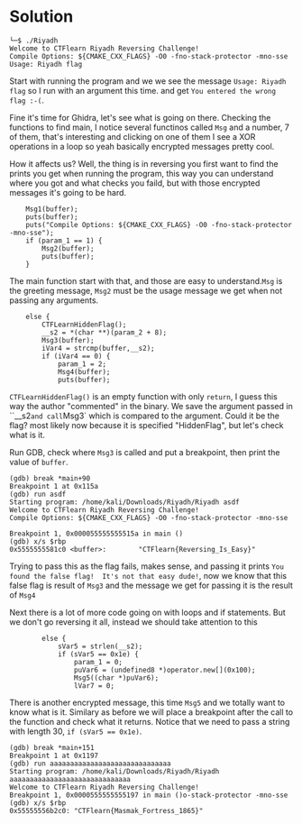 # Solution

```
└─$ ./Riyadh                      
Welcome to CTFlearn Riyadh Reversing Challenge!
Compile Options: ${CMAKE_CXX_FLAGS} -O0 -fno-stack-protector -mno-sse
Usage: Riyadh flag
```

Start with running the program and we we see the message `Usage: Riyadh flag` so I run with an argument this time. and get 
`You entered the wrong flag :-(`.

Fine it's time for Ghidra, let's see what is going on there. Checking the functions to find main, I notice several functinos called `Msg` and a number,
7 of them, that's interesting and clicking on one of them I see a XOR operations in a loop so yeah basically encrypted messages pretty cool.

How it affects us? Well, the thing is in reversing you first want to find the prints you get when running the program, this way you can understand where
you got and what checks you faild, but with those encrypted messages it's going to be hard.

```
    Msg1(buffer);
    puts(buffer);
    puts("Compile Options: ${CMAKE_CXX_FLAGS} -O0 -fno-stack-protector -mno-sse");
    if (param_1 == 1) {
        Msg2(buffer);
        puts(buffer);
    }
```
The main function start with that, and those are easy to understand.`Msg` is the greeting message, `Msg2` must be the usage message we get when not
passing any arguments.
```
    else {
        CTFLearnHiddenFlag();
        __s2 = *(char **)(param_2 + 8);
        Msg3(buffer);
        iVar4 = strcmp(buffer,__s2);
        if (iVar4 == 0) {
            param_1 = 2;
            Msg4(buffer);
            puts(buffer);
```
`CTFLearnHiddenFlag()` is an empty function with only `return`, I guess this way the author "commented" in the binary. We save the argument passed
in ``__s2` and call `Msg3` which is compared to the argument. Could it be the flag? most likely now because it is specified "HiddenFlag", but let's 
check what is it.

Run GDB, check where `Msg3` is called and put a breakpoint, then print the value of `buffer`.
```
(gdb) break *main+90
Breakpoint 1 at 0x115a
(gdb) run asdf
Starting program: /home/kali/Downloads/Riyadh/Riyadh asdf
Welcome to CTFlearn Riyadh Reversing Challenge!
Compile Options: ${CMAKE_CXX_FLAGS} -O0 -fno-stack-protector -mno-sse

Breakpoint 1, 0x000055555555515a in main ()
(gdb) x/s $rbp
0x5555555581c0 <buffer>:        "CTFlearn{Reversing_Is_Easy}"
```

Trying to pass this as the flag fails, makes sense, and passing it prints `You found the false flag!  It's not that easy dude!`, now we know that
this false flag is result of `Msg3` and the message we get for passing it is the result of `Msg4`

Next there is a lot of more code going on with loops and if statements. But we don't go reversing it all, instead we should take attention to this
```
        else {
            sVar5 = strlen(__s2);
            if (sVar5 == 0x1e) {
                param_1 = 0;
                puVar6 = (undefined8 *)operator.new[](0x100);
                Msg5((char *)puVar6);
                lVar7 = 0;
```
There is another encrypted message, this time `Msg5` and we totally want to know what is it. Similary as before we will place a breakpoint after the call
to the function and check what it returns. Notice that we need to pass a string with length 30, `if (sVar5 == 0x1e)`.

```
(gdb) break *main+151
Breakpoint 1 at 0x1197
(gdb) run aaaaaaaaaaaaaaaaaaaaaaaaaaaaaa
Starting program: /home/kali/Downloads/Riyadh/Riyadh aaaaaaaaaaaaaaaaaaaaaaaaaaaaaa
Welcome to CTFlearn Riyadh Reversing Challenge!
Breakpoint 1, 0x0000555555555197 in main ()o-stack-protector -mno-sse
(gdb) x/s $rbp
0x55555556b2c0: "CTFlearn{Masmak_Fortress_1865}"
```